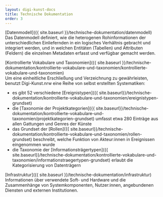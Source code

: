 ```yaml
---
layout: digi-kunst-docs
title: Technische Dokumentation
order: 3
---
```





[Datenmodell]({{ site.baseurl }}/technische-dokumentation/datenmodell)\
Das Datenmodell definiert, wie die heterogenen Rohinformationen der unterschiedlichen Einliefernden in ein logisches Verhältnis gebracht und integriert werden, und in welchen Entitäten (Tabellen) und Attributen (Feldern) die einzelnen Metadaten erfasst und verfügbar gemacht werden.


[Kontrollierte Vokabulare und Taxonomien]({{ site.baseurl }}/technische-dokumentation/kontrollierte-vokabulare-und-taxonomien/kontrollierte-vokabulare-und-taxonomien)\
Um eine einheitliche Erschließung und Verzeichnung zu gewährleisten, benutzt Digi-Kunst.nrw eine Reihe von selbst erstellten Systematiken:

  * es gibt 52 verschiedene [Ereignistypen]({{ site.baseurl}}/technische-dokumentation/kontrollierte-vokabulare-und-taxonomien/ereignistypen-grundset)
  * die [Taxonomie der Projektkategorien]({{ site.baseurl}}/technische-dokumentation/kontrollierte-vokabulare-und-taxonomien/projektkategorien-grundset) umfasst etwa 280 Einträge aus allen Gattungen und Genres der Künste
  * das Grundset der [Rollen]({{ site.baseurl}}/technische-dokumentation/kontrollierte-vokabulare-und-taxonomien/rollen-grundset) beschreibt, welche Funktion von Akteur:innen in Ereignissen eingenommen wurde
  * die Taxonomie der [Informationsträgertypen]({{ site.baseurl}}/technische-dokumentation/kontrollierte-vokabulare-und-taxonomien/informationstraegertypen-grundset) erlaubt die Kategorisierung von Datenträgern


[Infrastruktur]({{ site.baseurl }}/technische-dokumentation/infrastruktur)\
Informationen über verwendete Soft- und Hardware und die Zusammenhänge von Systemkomponenten, Nutzer:innen, angebundenen Diensten und externen Institutionen.  
